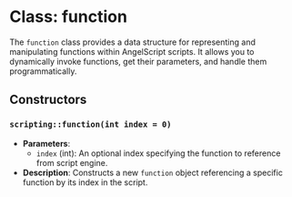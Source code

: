 # Class: function

The `function` class provides a data structure for representing and manipulating functions within AngelScript scripts. It allows you to dynamically invoke functions, get their parameters, and handle them programmatically.

## Constructors

### `scripting::function(int index = 0)`
- **Parameters**:
  - `index` (int): An optional index specifying the function to reference from script engine.
- **Description**: Constructs a new `function` object referencing a specific function by its index in the script.

